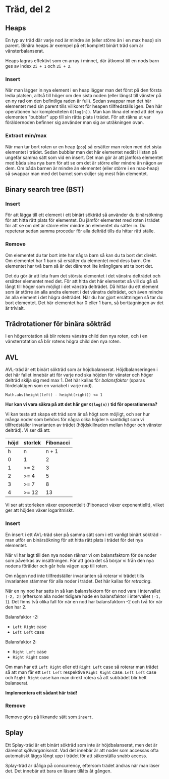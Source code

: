 # Träd, del 2

## Heaps

En typ av träd där varje nod är mindre än (eller större än i en max heap) sin parent. Binära heaps är exempel på ett komplett binärt träd som är vänsterbalanserat.

Heaps lagras effektivt som en array i minnet, där åtkomst till en nods barn ges av index `2i + 1` och `2i + 2`.

### Insert

När man lägger in nya element i en heap lägger man det först på den första ledia platsen, alltså till höger om den sista noden (eller längst till vänster på en ny rad om den befintliga raden är full). Sedan swappar man det här elementet med sin parent tills villkoret för heapen tillfredställs igen. Den här operationen har komplexiteten `O(log(n))`. Man kan likna det med att det nya elementen "bubblar" upp till sin rätta plats i trädet. För att räkna ut var föräldernoden befinner sig använder man sig av uträkningen ovan.

### Extract min/max

När man tar bort roten ur en heap (`pop`) så ersätter man roten med det sista elementet i trädet. Sedan bubblar man det här elementet nedåt i listan på ungefär samma sätt som vid en insert. Det man gör är att jämföra elementet med båda sina nya barn för att se om det är större eller mindre än någon av dem. Om båda barnen är mindre än elementet (eller större i en max-heap) så swappar man med det barnet som skiljer sig mest från elementet.

## Binary search tree (BST)

### Insert

För att lägga till ett element i ett binärt sökträd så använder du binärsökning för att hitta rätt plats för elementet. Du jämför elementet med roten i trädet för att se om det är större eller mindre än elementet du sätter in. Du repeterar sedan samma procedur för alla delträd tills du hittar rätt ställe.

### Remove

Om elementet du tar bort inte har några barn så kan du ta bort det direkt. Om elementet har 1 barn så ersätter du elementet med dess barn. Om elementet har två barn så är det däremot lite krångligare att ta bort det.

Det du gör är att leta fram det största elementet i det vänstra delträdet och ersätter elementet med det. För att hitta det här elementet så vill du gå så långt till höger som möjligt i det vänstra delträdet. Då hittar du ett element som är större än alla andra element i det vänstra delträdet, och även mindre än alla element i det högra delträdet. När du har gjort ersättningen så tar du bort elementet. Det här elementet har 0 eller 1 barn, så borttagningen av det är trivialt.

## Trädrotationer för binära sökträd

I en högerrotation så blir rotens vänstra child den nya roten, och i en vänsterrotation så blir rotens högra child den nya roten.

## AVL

AVL-träd är ett binärt sökträd som är höjdbalanserat. Höjdbalanseringen i det här fallet innebär att för varje nod ska höjden för vänster och höger delträd skilja sig med max 1. Det här kallas för *balansfaktor* (sparas fördelaktigen som en variabel i varje nod).

    Math.abs(height(left) - height(right)) <= 1

**Hur kan vi vara säkra på att det här ger `O(log(n))` tid för operationerna?**

Vi kan testa att skapa ett träd som är så högt som möjligt, och ser hur många noder som behövs för några olika höjder `h` samtidigt som vi tillfredställer invarianten av trädet (höjdskillnaden mellan höger och vänster delträd). Vi ser då att:

| höjd | storlek | Fibonacci |
| ---- | ------- | --------- |
|    h |       n | n + 1     |
|    0 |       1 | 2         |
|    1 |   >=  2 | 3         |
|    2 |   >=  4 | 5         |
|    3 |   >=  7 | 8         |
|    4 |   >= 12 | 13        |

Vi ser att storleken växer exponentiellt (Fibonacci växer exponentiellt), vilket ger att höjden växer logaritmiskt.

### Insert

En insert i ett AVL-träd sker på samma sätt som i ett vanligt binärt sökträd - man utför en binärsökning för att hitta rätt plats i trädet för det nya elementet.

När vi har lagt till den nya noden räknar vi om balansfaktorn för de noder som påverkas av insättningen. För att göra det så börjar vi från den nya nodens förälder och går hela vägen upp till roten. 

Om någon nod inte tillfredställer invarianten så roterar vi trädet tills invarianten stämmer för alla noder i trädet. Det här kallas för *retracing*.

När en ny nod har satts in så kan balansfaktorn för en nod vara i intervallet `[-2, 2]` (eftersom alla noder tidigare hade en balansfaktor i intervallet `[-1, 1`). Det finns två olika fall för när en nod har balansfaktorn -2 och två för när den har 2.

Balansfaktor -2:
* `Left Right` case
* `Left Left` case

Balansfaktor 2:
* `Right Left` case
* `Right Right` case

Om man har ett `Left Right` eller ett `Right Left` case så roterar man trädet så att man får ett `Left Left` respektive `Right Right` case. `Left Left` case och `Right Right` case kan man direkt rotera så att subträdet blir helt balanserat.

**Implementera ett sådant här träd!**

### Remove

Remove görs på liknande sätt som `insert`.

## Splay

Ett Splay-träd är ett binärt sökträd som inte är höjdbalanserat, men det är däremot *självorganiserat*. Vad det innebär är att noder som accessas ofta automatiskt läggs långt upp i trädet för att säkerställa snabb access.

Splay-träd är dåliga på concurrency, eftersom trädet ändras när man läser det. Det innebär att bara en läsare tillåts åt gången.


